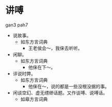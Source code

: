 



# 讲㗘
gan3 pah7
+ 说故事。
  * 如东方言词典
    - 王老侯会～，我俫去听听。
+ 闲聊。
  * 如东方言词典
    - 他俫在下～。
+ 评说时弊。
  * 如东方言词典
    - 他俫在～，说的都是一些没根没据的事。
+ 闲谈空幻、虚无缥缈话题。又作谈㗘、说㗘话。
  * 如皋方言词典
